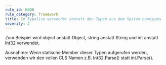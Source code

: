 ```yaml
---
rule_id: 6000
rule_category: framework
title: C# Typalise verwendet anstatt den Typen aus dem System namespace
severity: 2
---
```

Zum Beispiel wird object anstatt Object, string anstatt String und int anstatt Int32 verwendet.

Ausnahme: Wenn statische Member dieser Typen aufgerufen werden, verwenden wir den vollen CLS Namen z.B. Int32.Parse() statt int.Parse().


